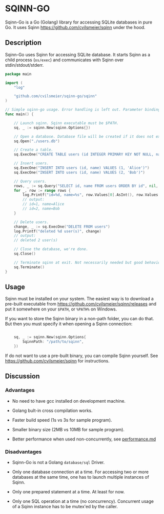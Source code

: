 
SQINN-GO
==============================================================================

Sqinn-Go is a Go (Golang) library for accessing SQLite databases in pure Go.
It uses Sqinn <https://github.com/cvilsmeier/sqinn> under the hood.


Description
------------------------------------------------------------------------------

Sqinn-Go uses Sqinn for accessing SQLite database. It starts Sqinn as a child
process (`os/exec`) and communicates with Sqinn over stdin/stdout/stderr.

```go
package main

import (
	"log"

	"github.com/cvilsmeier/sqinn-go/sqinn"
)

// Simple sqinn-go usage. Error handling is left out. Parameter binding is also left out.
func main() {

	// Launch sqinn. Sqinn executable must be $PATH.
	sq, _ := sqinn.New(sqinn.Options{})

	// Open a database. Database file will be created if it does not exist.
	sq.Open("./users.db")

	// Create a table.
	sq.ExecOne("CREATE TABLE users (id INTEGER PRIMARY KEY NOT NULL, name VARCHAR)")

	// Insert users.
	sq.ExecOne("INSERT INTO users (id, name) VALUES (1, 'Alice')")
	sq.ExecOne("INSERT INTO users (id, name) VALUES (2, 'Bob')")

	// Query users.
	rows, _ := sq.Query("SELECT id, name FROM users ORDER BY id", nil, []byte{sqinn.VAL_INT, sqinn.VAL_TEXT})
	for _, row := range rows {
		log.Printf("id=%d, name=%s", row.Values[0].AsInt(), row.Values[1].AsString())
		// output:
		// id=1, name=Alice
		// id=2, name=Bob
	}

	// Delete users.
	change, _ := sq.ExecOne("DELETE FROM users")
	log.Printf("deleted %d user(s)", change)
	// output:
	// deleted 2 user(s)

	// Close the database, we're done.
	sq.Close()

	// Terminate sqinn at exit. Not necessarily needed but good behavior.
	sq.Terminate()
}
```


Usage
------------------------------------------------------------------------------

Sqinn must be installed on your system. The easiest way is to download a
pre-built executable from <https://github.com/cvilsmeier/sqinn/releases> and
put it somewhere on your `$PATH`, or `%PATH%` on Windows.

If you want to store the Sqinn binary in a non-path folder, you can do that.
But then you must specify it when opening a Sqinn connection:

```go

    sq, _ := sqinn.New(sqinn.Options{
        SqinnPath: "/path/to/sqinn",
    })

```

If do not want to use a pre-built binary, you can compile Sqinn yourself. See
<https://github.com/cvilsmeier/sqinn> for instructions.


Discussion
------------------------------------------------------------------------------

### Advantages

- No need to have gcc installed on development machine.

- Golang bult-in cross compilation works.

- Faster build speed (1s vs 3s for sample program).

- Smaller binary size (2MB vs 10MB for sample program).

- Better performance when used non-concurrently, see
  [performance.md](performance.md)


### Disadvantages

- Sqinn-Go is not a Golang `database/sql` Driver.

- Only one database connection at a time. For accessing two or more databases
  at the same time, one has to launch multiple instances of Sqinn.

- Only one prepared statement at a time. At least for now.

- Only one SQL operation at a time (no concurrency). Concurrent usage of a
  Sqinn instance has to be mutex'ed by the caller.



